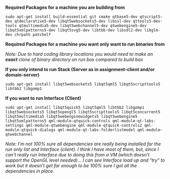 **Required Packages for a machine you are building from**

`sudo apt-get install build-essential git cmake qtbase5-dev qtscript5-dev qtdeclarative5-dev libqt5websockets5-dev libssl-dev qttools5-dev-tools qtmultimedia5-dev libqt5webchannel5-dev qtwebengine5-dev libqt5xmlpatterns5-dev libqt5svg5-dev libtbb-dev libsdl2-dev libglm-dev chrpath patchelf`

**Required Packages for a machine you want only want to run binaries from**

*Note: Due to hard coding library locations you would need to make an **exact** clone of binary directory on run box compared to build box*

**If you only intend to run Stack (Server as in assignment-client and/or domain-server)**

`sudo apt-get install libqt5websockets5 libqt5qml5 libqt5scripttools5 libtbb2 libgomp1`

**If you want to run Interface (Client)**

`sudo apt-get install libqt5quick5 libqt5qml5 libtbb2 libgomp1 libqt5websockets5 libqt5opengl5 libqt5scripttools5 libqt5concurrent5 libqt5multimedia5 libqt5webenginewidgets5 libqt5webengine5 libqt5xmlpatterns5 qml-module-qtquick-controls qml-module-qt-labs-settings qml-module-qtwebengine qml-module-qtquick-controls2 qml-module-qtquick-dialogs qml-module-qt-labs-folderlistmodel qml-module-qtwebchannel`

*Note: I'm not 100% sure all dependencies are really being installed for the run only list and Interface (client). I think I have most of them, but, since I can't really run Interface due to doing this from a VM (which doesn't support the OpenGL level needed)... I can see Interface load up and "try" to work but it doesn't get far enough to be 100% sure I got all the dependencies in place.*
